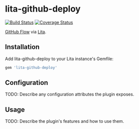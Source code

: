 # lita-github-deploy

[![Build Status](https://travis-ci.org/lest/lita-github-deploy.png?branch=master)](https://travis-ci.org/lest/lita-github-deploy)
[![Coverage Status](https://coveralls.io/repos/lest/lita-github-deploy/badge.png)](https://coveralls.io/r/lest/lita-github-deploy)

[GitHub Flow][1] via [Lita][2].

## Installation

Add lita-github-deploy to your Lita instance's Gemfile:

``` ruby
gem 'lita-github-deploy'
```

## Configuration

TODO: Describe any configuration attributes the plugin exposes.

## Usage

TODO: Describe the plugin's features and how to use them.

[1]: https://guides.github.com/overviews/flow/
[2]: https://www.lita.io
